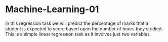 # Machine-Learning-01
In this regression task we will predict the percentage of marks that a student is expected to score based upon the number of hours they studied. This is a simple linear regression task as it involves just two variables.

